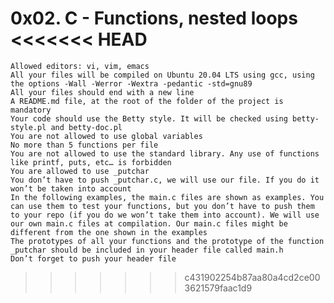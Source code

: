 0x02. C - Functions, nested loops
<<<<<<< HEAD
=======

    Allowed editors: vi, vim, emacs
    All your files will be compiled on Ubuntu 20.04 LTS using gcc, using the options -Wall -Werror -Wextra -pedantic -std=gnu89
    All your files should end with a new line
    A README.md file, at the root of the folder of the project is mandatory
    Your code should use the Betty style. It will be checked using betty-style.pl and betty-doc.pl
    You are not allowed to use global variables
    No more than 5 functions per file
    You are not allowed to use the standard library. Any use of functions like printf, puts, etc… is forbidden
    You are allowed to use _putchar
    You don’t have to push _putchar.c, we will use our file. If you do it won’t be taken into account
    In the following examples, the main.c files are shown as examples. You can use them to test your functions, but you don’t have to push them to your repo (if you do we won’t take them into account). We will use our own main.c files at compilation. Our main.c files might be different from the one shown in the examples
    The prototypes of all your functions and the prototype of the function _putchar should be included in your header file called main.h
    Don’t forget to push your header file

>>>>>>> c431902254b87aa80a4cd2ce003621579faac1d9
